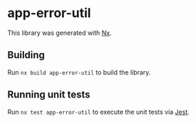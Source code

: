 # app-error-util

This library was generated with [Nx](https://nx.dev).

## Building

Run `nx build app-error-util` to build the library.

## Running unit tests

Run `nx test app-error-util` to execute the unit tests via [Jest](https://jestjs.io).
